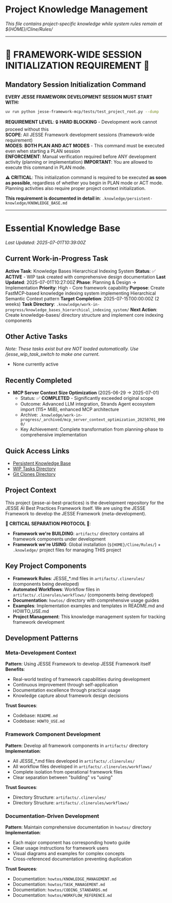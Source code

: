 # Project Knowledge Management
*This file contains project-specific knowledge while system rules remain at ${HOME}/Cline/Rules/*

---

# 🚨 FRAMEWORK-WIDE SESSION INITIALIZATION REQUIREMENT 🚨

## Mandatory Session Initialization Command
**EVERY JESSE FRAMEWORK DEVELOPMENT SESSION MUST START WITH:**
```bash
uv run python jesse-framework-mcp/tests/test_project_root.py --dump
```

**REQUIREMENT LEVEL**: 🔒 **HARD BLOCKING** - Development work cannot proceed without this  
**SCOPE**: All JESSE Framework development sessions (framework-wide requirement)  
**MODES**: **BOTH PLAN AND ACT MODES** - This command must be executed even when starting a PLAN session  
**ENFORCEMENT**: Manual verification required before ANY development activity (planning or implementation)
**IMPORTANT**: You are allowed to execute this command in PLAN mode.

**⚠️ CRITICAL**: This initialization command is required to be executed **as soon as possible**, regardless of whether you begin in PLAN mode or ACT mode. Planning activities also require proper project context initialization.

**This requirement is documented in detail in**: `.knowledge/persistent-knowledge/KNOWLEDGE_BASE.md`

---

# Essential Knowledge Base
*Last Updated: 2025-07-01T10:39:00Z*

## Current Work-in-Progress Task
**Active Task**: Knowledge Bases Hierarchical Indexing System
**Status**: ✅ **ACTIVE** - WIP task created with comprehensive design documentation
**Last Updated**: 2025-07-01T10:27:00Z
**Phase**: Planning & Design → Implementation
**Priority**: High - Core framework capability
**Purpose**: Create FastMCP-based knowledge indexing system implementing Hierarchical Semantic Context pattern
**Target Completion**: 2025-07-15T00:00:00Z (2 weeks)
**Task Directory**: `.knowledge/work-in-progress/knowledge_bases_hierarchical_indexing_system/`
**Next Action**: Create knowledge-bases/ directory structure and implement core indexing components

## Other Active Tasks
*Note: These tasks exist but are NOT loaded automatically. Use /jesse_wip_task_switch to make one current.*
- None currently active

## Recently Completed
- **MCP Server Context Size Optimization** (2025-06-29 → 2025-07-01)
  - Status: ✅ **COMPLETED** - Significantly exceeded original scope
  - Outcome: Advanced LLM integration, Strands Agent ecosystem import (115+ MiB), enhanced MCP architecture
  - Archive: `.knowledge/work-in-progress/_archived/mcp_server_context_optimization_20250701_0900/`
  - Key Achievement: Complete transformation from planning-phase to comprehensive implementation

## Quick Access Links
- [Persistent Knowledge Base](.knowledge/persistent-knowledge/KNOWLEDGE_BASE.md)
- [WIP Tasks Directory](.knowledge/work-in-progress/)
- [Git Clones Directory](.knowledge/git-clones/)

## Project Context
This project (jesse-ai-best-practices) is the development repository for the JESSE AI Best Practices Framework itself. We are using the JESSE Framework to develop the JESSE Framework (meta-development).

**🚨 CRITICAL SEPARATION PROTOCOL 🚨**:
- **Framework we're BUILDING**: `artifacts/` directory contains all framework components under development
- **Framework we're USING**: Global installation (`${HOME}/Cline/Rules/`) + `.knowledge/` project files for managing THIS project

## Key Project Components
- **Framework Rules**: JESSE_*.md files in `artifacts/.clinerules/` (components being developed)
- **Automated Workflows**: Workflow files in `artifacts/.clinerules/workflows/` (components being developed)
- **Documentation**: `howtos/` directory with comprehensive usage guides
- **Examples**: Implementation examples and templates in README.md and HOWTO_USE.md
- **Project Management**: This knowledge management system for tracking framework development

## Development Patterns

### Meta-Development Context
**Pattern**: Using JESSE Framework to develop JESSE Framework itself
**Benefits**: 
- Real-world testing of framework capabilities during development
- Continuous improvement through self-application
- Documentation excellence through practical usage
- Knowledge capture about framework design decisions

**Trust Sources**:
- Codebase: `README.md`
- Codebase: `HOWTO_USE.md`

### Framework Component Development
**Pattern**: Develop all framework components in `artifacts/` directory
**Implementation**:
- All JESSE_*.md files developed in `artifacts/.clinerules/`
- All workflow files developed in `artifacts/.clinerules/workflows/`
- Complete isolation from operational framework files
- Clear separation between "building" vs "using"

**Trust Sources**:
- Directory Structure: `artifacts/.clinerules/`
- Directory Structure: `artifacts/.clinerules/workflows/`

### Documentation-Driven Development
**Pattern**: Maintain comprehensive documentation in `howtos/` directory
**Implementation**:
- Each major component has corresponding howto guide
- Clear usage instructions for framework users
- Visual diagrams and examples for complex concepts
- Cross-referenced documentation preventing duplication

**Trust Sources**:
- Documentation: `howtos/KNOWLEDGE_MANAGEMENT.md`
- Documentation: `howtos/TASK_MANAGEMENT.md`
- Documentation: `howtos/CODING_STANDARDS.md`
- Documentation: `howtos/WORKFLOW_REFERENCE.md`
